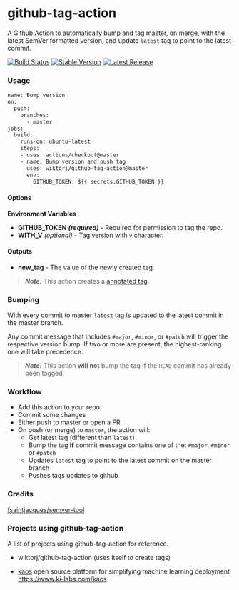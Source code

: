 # github-tag-action

A Github Action to automatically bump and tag master, on merge, with the latest SemVer formatted version, and update `latest` tag to point to the latest commit.

[![Build Status](https://github.com/wiktorj/github-tag-action/workflows/Bump%20version/badge.svg)](https://github.com/wiktorj/github-tag-action/workflows/Bump%20version/badge.svg)
[![Stable Version](https://img.shields.io/github/v/tag/wiktorj/github-tag-action)](https://img.shields.io/github/v/tag/wiktorj/github-tag-action)
[![Latest Release](https://img.shields.io/github/v/release/wiktorj/github-tag-action?color=%233D9970)](https://img.shields.io/github/v/release/wiktorj/github-tag-action?color=%233D9970)

### Usage

```Dockerfile
name: Bump version
on:
  push:
    branches:
      - master
jobs:
  build:
    runs-on: ubuntu-latest
    steps:
    - uses: actions/checkout@master
    - name: Bump version and push tag
      uses: wiktorj/github-tag-action@master
      env:
        GITHUB_TOKEN: ${{ secrets.GITHUB_TOKEN }}
```

#### Options

**Environment Variables**

* **GITHUB_TOKEN** ***(required)*** - Required for permission to tag the repo.
* **WITH_V** *(optional)* - Tag version with `v` character.

#### Outputs

* **new_tag** - The value of the newly created tag.

> ***Note:*** This action creates a [annotated tag](https://git-scm.com/book/en/v1/Git-Internals-Git-References#Tags).

### Bumping

With every commit to master `latest` tag is updated to the latest commit in the master branch. 

Any commit message that includes `#major`, `#minor`, or `#patch` will trigger the respective version bump. If two or more are present, the highest-ranking one will take precedence.


> ***Note:*** This action **will not** bump the tag if the `HEAD` commit has already been tagged.

### Workflow

* Add this action to your repo
* Commit some changes
* Either push to master or open a PR
* On push (or merge) to `master`, the action will:
  * Get latest tag (different than `latest`)
  * Bump the tag **if** commit message contains one of the: `#major`, `#minor` or `#patch` 
  * Updates `latest` tag to point to the latest commit on the master branch
  * Pushes tags updates to github

### Credits

[fsaintjacques/semver-tool](https://github.com/fsaintjacques/semver-tool)

### Projects using github-tag-action

A list of projects using github-tag-action for reference.

* wiktorj/github-tag-action (uses itself to create tags)

* [kaos](https://github.com/KI-labs/kaos)
  open source platform for simplifying machine learning deployment https://www.ki-labs.com/kaos

